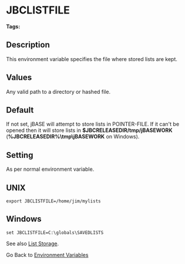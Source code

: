 # JBCLISTFILE

<PageHeader />

**Tags:**
<badge text='environment variables' vertical='middle' />

## Description

This environment variable specifies the file where stored lists are kept.

## Values

Any valid path to a directory or hashed file.

## Default

If not set, jBASE will attempt to store lists in POINTER-FILE. If it can't be opened then it will store lists in **$JBCRELEASEDIR/tmp/jBASEWORK** (**%JBCRELEASEDIR%\tmp\jBASEWORK** on Windows).

## Setting

As per normal environment variable.

## UNIX

```
export JBCLISTFILE=/home/jim/mylists
```

## Windows

```
set JBCLISTFILE=C:\globals\SAVEDLISTS
```

See also [List Storage](./../../jbase/lists/list-storage).

Go Back to [Environment Variables](./../README.md)

  
<PageFooter />
